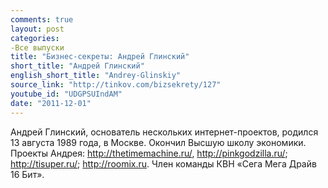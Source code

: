 ```yaml
---
comments: true
layout: post
categories:
-Все выпуски
title: "Бизнес-секреты: Андрей Глинский"
short_title: "Андрей Глинский"
english_short_title: "Andrey-Glinskiy"
source_link: "http://tinkov.com/bizsekrety/127"
youtube_id: "UDGPSUIndAM"
date: "2011-12-01"
---
```

Андрей Глинский, основатель нескольких интернет-проектов, родился 13 августа 1989 года, в Москве. Окончил Высшую школу экономики. Проекты Андрея: http://thetimemachine.ru/, http://pinkgodzilla.ru/; http://tisuper.ru/; http://roomix.ru. Член команды КВН «Сега Мега Драйв 16 Бит».
